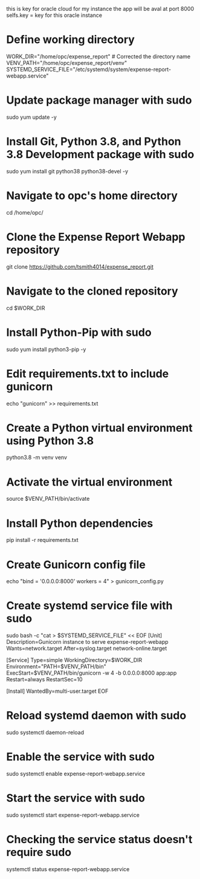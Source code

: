 this is key for oracle cloud for my instance
the app will be aval at port 8000
selfs.key = key for this oracle instance

# Define working directory

WORK_DIR="/home/opc/expense_report" # Corrected the directory name
VENV_PATH="/home/opc/expense_report/venv"
SYSTEMD_SERVICE_FILE="/etc/systemd/system/expense-report-webapp.service"

# Update package manager with sudo

sudo yum update -y

# Install Git, Python 3.8, and Python 3.8 Development package with sudo

sudo yum install git python38 python38-devel -y

# Navigate to opc's home directory

cd /home/opc/

# Clone the Expense Report Webapp repository

git clone https://github.com/tsmith4014/expense_report.git

# Navigate to the cloned repository

cd $WORK_DIR

# Install Python-Pip with sudo

sudo yum install python3-pip -y

# Edit requirements.txt to include gunicorn

echo "gunicorn" >> requirements.txt

# Create a Python virtual environment using Python 3.8

python3.8 -m venv venv

# Activate the virtual environment

source $VENV_PATH/bin/activate

# Install Python dependencies

pip install -r requirements.txt

# Create Gunicorn config file

echo "bind = '0.0.0.0:8000'
workers = 4" > gunicorn_config.py

# Create systemd service file with sudo

sudo bash -c "cat > $SYSTEMD_SERVICE_FILE" << EOF
[Unit]
Description=Gunicorn instance to serve expense-report-webapp
Wants=network.target
After=syslog.target network-online.target

[Service]
Type=simple
WorkingDirectory=$WORK_DIR
Environment="PATH=$VENV_PATH/bin"
ExecStart=$VENV_PATH/bin/gunicorn -w 4 -b 0.0.0.0:8000 app:app
Restart=always
RestartSec=10

[Install]
WantedBy=multi-user.target
EOF

# Reload systemd daemon with sudo

sudo systemctl daemon-reload

# Enable the service with sudo

sudo systemctl enable expense-report-webapp.service

# Start the service with sudo

sudo systemctl start expense-report-webapp.service

# Checking the service status doesn't require sudo

systemctl status expense-report-webapp.service
